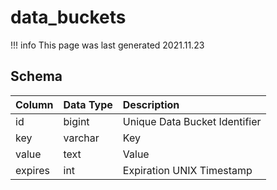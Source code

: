 # data_buckets

!!! info
	This page was last generated 2021.11.23

## Schema

| Column | Data Type | Description |
| :--- | :--- | :--- |
| id | bigint | Unique Data Bucket Identifier |
| key | varchar | Key |
| value | text | Value |
| expires | int | Expiration UNIX Timestamp |

